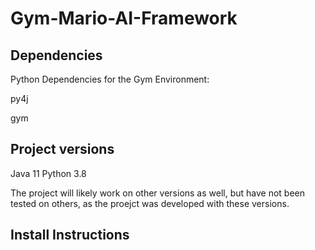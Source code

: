 # Gym-Mario-AI-Framework

## Dependencies
Python Dependencies for the Gym Environment:

py4j

gym

## Project versions
Java 11
Python 3.8

The project will likely work on other versions as well, but have not been tested on others, as the proejct was developed with these versions.

## Install Instructions
